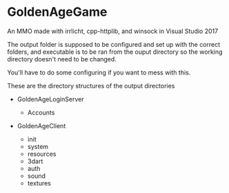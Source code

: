 # GoldenAgeGame
An MMO made with irrlicht, cpp-httplib, and winsock in Visual Studio 2017

The output folder is supposed to be configured and set up with the correct folders, and executable is to be ran from the ouput
directory so the working directory doesn't need to be changed.

You'll have to do some configuring if you want to mess with this.

These are the directory structures of the output directories

- GoldenAgeLoginServer
  - Accounts
  
- GoldenAgeClient
  - init
  - system
   - resources
   - 3dart
   - auth
   - sound
   - textures
      

